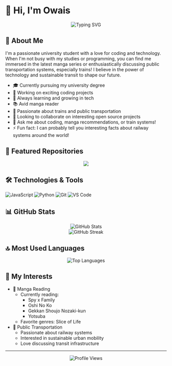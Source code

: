 # 👋 Hi, I'm Owais

<div align="center">
  <img src="https://readme-typing-svg.herokuapp.com?font=Fira+Code&pause=1000&center=true&vCenter=true&width=435&lines=Welcome+to+my+GitHub+Profile!;University+Student;Manga+Enthusiast;Public+Transport+Advocate" alt="Typing SVG" />
</div>

## 🚀 About Me

I'm a passionate university student with a love for coding and technology. When I'm not busy with my studies or programming, you can find me immersed in the latest manga series or enthusiastically discussing public transportation systems, especially trains! I believe in the power of technology and sustainable transit to shape our future.

- 🎓 Currently pursuing my university degree
- 🔭 Working on exciting coding projects
- 🌱 Always learning and growing in tech
- 📚 Avid manga reader
- 🚂 Passionate about trains and public transportation
- 👯 Looking to collaborate on interesting open source projects
- 💬 Ask me about coding, manga recommendations, or train systems!
- ⚡ Fun fact: I can probably tell you interesting facts about railway systems around the world!

## 🌟 Featured Repositories

<div align="center">
  <a href="https://github.com/Owais5514/Dhaka-MRT-Timetable">
    <img src="https://github-readme-stats.vercel.app/api/pin/?username=Owais5514&repo=Owais5514&theme=tokyonight" />
  </a>
</div>

## 🛠️ Technologies & Tools

![JavaScript](https://img.shields.io/badge/-JavaScript-F7DF1E?style=flat-square&logo=javascript&logoColor=black)
![Python](https://img.shields.io/badge/-Python-3776AB?style=flat-square&logo=Python&logoColor=white)
![Git](https://img.shields.io/badge/-Git-F05032?style=flat-square&logo=git&logoColor=white)
![VS Code](https://img.shields.io/badge/-VS%20Code-007ACC?style=flat-square&logo=visual-studio-code&logoColor=white)
<!-- Add more technology badges that you use -->

## 📊 GitHub Stats

<div align="center">
  <img src="https://github-readme-stats.vercel.app/api?username=Owais5514&show_icons=true&theme=tokyonight" alt="GitHub Stats" />
</div>

<div align="center">
  <img src="https://github-readme-streak-stats.herokuapp.com/?user=Owais5514&theme=tokyonight" alt="GitHub Streak" />
</div>

## 🔝 Most Used Languages

<div align="center">
  <img src="https://github-readme-stats.vercel.app/api/top-langs/?username=Owais5514&layout=compact&theme=tokyonight" alt="Top Languages" />
</div>

## 🎯 My Interests

- 📖 Manga Reading
  - Currently reading: 
    - Spy x Family
    - Oshi No Ko
    - Gekkan Shoujo Nozaki-kun
    - Yotsuba
  - Favorite genres: Slice of Life
- 🚆 Public Transportation
  - Passionate about railway systems
  - Interested in sustainable urban mobility
  - Love discussing transit infrastructure

---

<div align="center">
  <img src="https://komarev.com/ghpvc/?username=Owais5514&color=blueviolet&style=flat-square" alt="Profile Views" />
</div>
